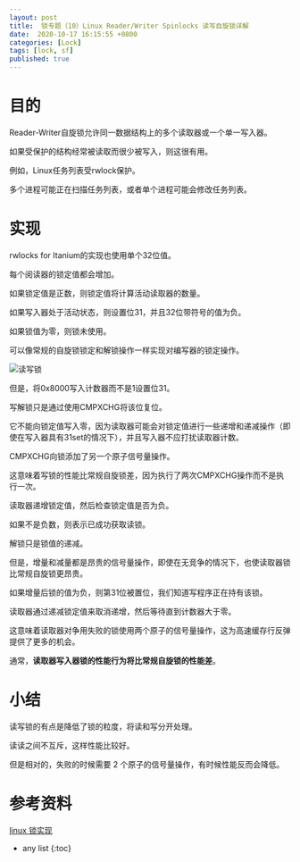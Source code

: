 ```yaml
---
layout: post
title:  锁专题（10）Linux Reader/Writer Spinlocks 读写自旋锁详解
date:  2020-10-17 16:15:55 +0800
categories: [Lock]
tags: [lock, sf]
published: true
---
```



#  目的

Reader-Writer自旋锁允许同一数据结构上的多个读取器或一个单一写入器。

如果受保护的结构经常被读取而很少被写入，则这很有用。

例如，Linux任务列表受rwlock保护。

多个进程可能正在扫描任务列表，或者单个进程可能会修改任务列表。

# 实现

rwlocks for Itanium的实现也使用单个32位值。

每个阅读器的锁定值都会增加。

如果锁定值是正数，则锁定值将计算活动读取器的数量。

如果写入器处于活动状态，则设置位31，并且32位带符号的值为负。

如果锁值为零，则锁未使用。

可以像常规的自旋锁锁定和解锁操作一样实现对编写器的锁定操作。

![读写锁](https://images.gitee.com/uploads/images/2020/1020/233654_fac0fb22_508704.png)

但是，将0x8000写入计数器而不是1设置位31。

写解锁只是通过使用CMPXCHG将该位复位。

它不能向锁定值写入零，因为读取器可能会对锁定值进行一些递增和递减操作（即使在写入器具有31set的情况下），并且写入器不应打扰读取器计数。

CMPXCHG向锁添加了另一个原子信号量操作。

这意味着写锁的性能比常规自旋锁差，因为执行了两次CMPXCHG操作而不是执行一次。

读取器递增锁定值，然后检查锁定值是否为负。

如果不是负数，则表示已成功获取读锁。

解锁只是锁值的递减。

但是，增量和减量都是昂贵的信号量操作，即使在无竞争的情况下，也使读取器锁比常规自旋锁更昂贵。

如果增量后锁的值为负，则第31位被置位，我们知道写程序正在持有该锁。

读取器通过递减锁定值来取消递增，然后等待直到计数器大于零。

这意味着读取器对争用失败的锁使用两个原子的信号量操作，这为高速缓存行反弹提供了更多的机会。

通常，**读取器写入器锁的性能行为将比常规自旋锁的性能差**。

# 小结

读写锁的有点是降低了锁的粒度，将读和写分开处理。

读读之间不互斥，这样性能比较好。

但是相对的，失败的时候需要 2 个原子的信号量操作，有时候性能反而会降低。

# 参考资料

[linux 锁实现](http://www.lameter.com/gelato2005.pdf)

* any list
{:toc}